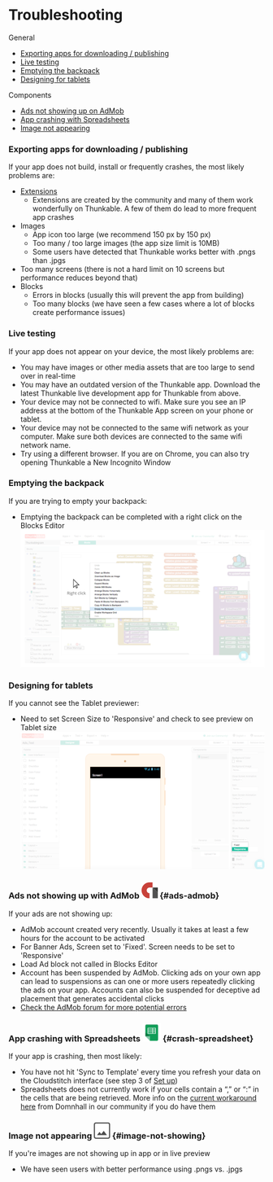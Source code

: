 # Troubleshooting

General

* [Exporting apps for downloading / publishing](troubleshooting.md#exporting-apps-for-downloading--publishing)
* [Live testing](troubleshooting.md#live-testing)
* [Emptying the backpack](troubleshooting.md#emptying-the-backpack)
* [Designing for tablets](troubleshooting.md#designing-for-tablets)

Components

* [Ads not showing up on AdMob](troubleshooting.md#ads-admob)
* [App crashing with Spreadsheets](troubleshooting.md#crash-spreadsheet)
* [Image not appearing ](troubleshooting.md#image-not-showing)

### Exporting apps for downloading / publishing

If your app does not build, install or frequently crashes, the most likely problems are:

* [Extensions](https://github.com/thunkable/thunkable-docs/tree/4a752596e288fca776105e94dc5e863bb9a3e25a/Android/extensions.md)
  * Extensions are created by the community and many of them work wonderfully on Thunkable.  A few of them do lead to more frequent app crashes
* Images
  * App icon too large \(we recommend 150 px by 150 px\)
  * Too many / too large images \(the app size limit is 10MB\)
  * Some users have detected that Thunkable works better with .pngs than .jpgs
* Too many screens \(there is not a hard limit on 10 screens but performance reduces beyond that\)
* Blocks
  * Errors in blocks \(usually this will prevent the app from building\)
  * Too many blocks \(we have seen a few cases where a lot of blocks create performance issues\)

### Live testing

If your app does not appear on your device, the most likely problems are:

* You may have images or other media assets that are too large to send over in real-time
* You may have an outdated version of the Thunkable app. Download the latest Thunkable live development app for Thunkable from above.
* Your device may not be connected to wifi. Make sure you see an IP address at the bottom of the Thunkable App screen on your phone or tablet.
* Your device may not be connected to the same wifi network as your computer. Make sure both devices are connected to the same wifi network name.
* Try using a different browser. If you are on Chrome, you can also try opening Thunkable a New Incognito Window

### Emptying the backpack

If you are trying to empty your backpack:

* Emptying the backpack can be completed with a right click on the Blocks Editor![](../.gitbook/assets/empty-backpack.png)

### Designing for tablets

If you cannot see the Tablet previewer:

* Need to set Screen Size to 'Responsive' and check to see preview on Tablet size![](../.gitbook/assets/tablet-screen-fig-1.png)

### Ads not showing up with AdMob ![](../.gitbook/assets/admob-icon.png) {#ads-admob}

If your ads are not showing up:

* AdMob account created very recently. Usually it takes at least a few hours for the account to be activated
* For Banner Ads, Screen set to 'Fixed'. Screen needs to be set to 'Responsive'
* Load Ad block not called in Blocks Editor
* Account has been suspended by AdMob. Clicking ads on your own app can lead to suspensions as can one or more users repeatedly clicking the ads on your app. Accounts can also be suspended for deceptive ad placement that generates accidental clicks
* [Check the AdMob forum for more potential errors](https://community.thunkable.com/c/professional/admob)

### App crashing with Spreadsheets ![](../.gitbook/assets/spreadsheets-icon.png) {#crash-spreadsheet}

If your app is crashing, then most likely:

* You have not hit 'Sync to Template' every time you refresh your data on the Cloudstitch interface \(see step 3 of [Set up](troubleshooting.md#set-up)\)
* Spreadsheets does not currently work if your cells contain a “,” or “:” in the cells that are being retrieved. More info on the [current workaround here](https://www.gitbook.com/book/thunkable/thunkable-docs/edit#) from Domnhall in our community if you do have them

### Image not appearing  ![](../.gitbook/assets/image-icon.png) {#image-not-showing}

If you're images are not showing up in app or in live preview

* We have seen users with better performance using .pngs vs. .jpgs

